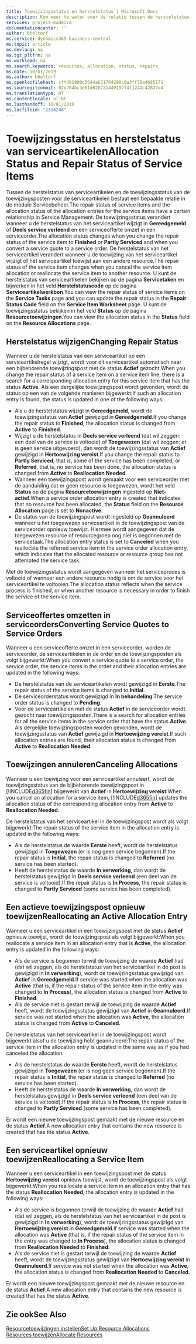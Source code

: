 ```yaml
---
title: Toewijzingsstatus en herstelstatus | Microsoft Docs
description: Kom meer te weten over de relatie tussen de herstelstatus van serviceartikelen en de toewijzingsstatus van de toewijzingsposten hiervoor.
services: project-madeira
documentationcenter: ''
author: bholtorf
ms.service: dynamics365-business-central
ms.topic: article
ms.devlang: na
ms.tgt_pltfrm: na
ms.workload: na
ms.search.keywords: resources, allocation, status, repairs
ms.date: 10/01/2019
ms.author: bholtorf
ms.openlocfilehash: cffd91900c5644ab31764290c0a3ff78a4685171
ms.sourcegitcommit: 02e704bc3e01d62072144919774f1244c42827e4
ms.translationtype: HT
ms.contentlocale: nl-BE
ms.lasthandoff: 10/01/2019
ms.locfileid: "2316248"
---
```

# <a name="allocation-status-and-repair-status-of-service-items"></a><span data-ttu-id="fb495-103">Toewijzingsstatus en herstelstatus van serviceartikelen</span><span class="sxs-lookup"><span data-stu-id="fb495-103">Allocation Status and Repair Status of Service Items</span></span>
<span data-ttu-id="fb495-104">Tussen de herstelstatus van serviceartikelen en de toewijzingsstatus van de toewijzingsposten voor de serviceartikelen bestaat een bepaalde relatie in de module Servicebeheer.</span><span class="sxs-lookup"><span data-stu-id="fb495-104">The repair status of service items and the allocation status of the allocation entries for the service items have a certain relationship in Service Management.</span></span> <span data-ttu-id="fb495-105">De toewijzingsstatus verandert wanneer u de herstelstatus van het serviceartikel wijzigt in **Gereedgemeld** of **Deels service verleend** en een serviceofferte omzet in een serviceorder.</span><span class="sxs-lookup"><span data-stu-id="fb495-105">The allocation status changes when you change the repair status of the service item to **Finished** or **Partly Serviced** and when you convert a service quote to a service order.</span></span> <span data-ttu-id="fb495-106">De herstelstatus van het serviceartikel verandert wanneer u de toewijzing van het serviceartikel wijzigt of het serviceartikel toewijst aan een andere resource.</span><span class="sxs-lookup"><span data-stu-id="fb495-106">The repair status of the service item changes when you cancel the service item allocation or reallocate the service item to another resource.</span></span> <span data-ttu-id="fb495-107">U kunt de herstelstatus van serviceartikelen bekijken op de pagina **Servicetaken** en bijwerken in het veld **Herstelstatuscode** op de pagina **Serviceartikelwerkbon**.</span><span class="sxs-lookup"><span data-stu-id="fb495-107">You can view the repair status of service items on the **Service Tasks** page and you can update the repair status in the **Repair Status Code** field on the **Service Item Worksheet** page.</span></span> <span data-ttu-id="fb495-108">U kunt de toewijzingsstatus bekijken in het veld **Status** op de pagina **Resourcetoewijzingen**.</span><span class="sxs-lookup"><span data-stu-id="fb495-108">You can view the allocation status in the **Status** field on the **Resource Allocations** page.</span></span>  
  
## <a name="changing-repair-status"></a><span data-ttu-id="fb495-109">Herstelstatus wijzigen</span><span class="sxs-lookup"><span data-stu-id="fb495-109">Changing Repair Status</span></span>  
<span data-ttu-id="fb495-110">Wanneer u de herstelstatus van een serviceartikel op een serviceartikelregel wijzigt, wordt voor dit serviceartikel automatisch naar een bijbehorende toewijzingspost met de status **Actief** gezocht.</span><span class="sxs-lookup"><span data-stu-id="fb495-110">When you change the repair status of a service item on a service item line, there is a search for a corresponding allocation entry for this service item that has the status **Active**.</span></span> <span data-ttu-id="fb495-111">Als een dergelijke toewijzingspost wordt gevonden, wordt de status op een van de volgende manieren bijgewerkt:</span><span class="sxs-lookup"><span data-stu-id="fb495-111">If such an allocation entry is found, the status is updated in one of the following ways:</span></span>  
  
* <span data-ttu-id="fb495-112">Als u de herstelstatus wijzigt in **Gereedgemeld**, wordt de toewijzingsstatus van **Actief** gewijzigd in **Gereedgemeld**.</span><span class="sxs-lookup"><span data-stu-id="fb495-112">If you change the repair status to **Finished**, the allocation status is changed from **Active** to **Finished**.</span></span>  
* <span data-ttu-id="fb495-113">Wijzigt u de herstelstatus in **Deels service verleend** (dat wil zeggen: een deel van de service is voltooid) of **Toegewezen** (dat wil zeggen: er is geen service uitgevoerd), dan wordt de toewijzingsstatus van **Actief** gewijzigd in **Hertoewijzing vereist**.</span><span class="sxs-lookup"><span data-stu-id="fb495-113">If you change the repair status to **Partly Serviced**, that is, some of the service has been completed, or **Referred**, that is, no service has been done, the allocation status is changed from **Active** to **Reallocation Needed**.</span></span>  
* <span data-ttu-id="fb495-114">Wanneer een toewijzingspost wordt gemaakt voor een serviceorder met de aanduiding dat er geen resource is toegewezen, wordt het veld **Status** op de pagina **Resourcetoewijzingen** ingesteld op **Niet-actief**.</span><span class="sxs-lookup"><span data-stu-id="fb495-114">When a service order allocation entry is created that indicates that no resource has been allocated, the **Status** field on the **Resource Allocation** page is set to **Nonactive**.</span></span>  
* <span data-ttu-id="fb495-115">De status van de toewijzingspost wordt ingesteld op **Geannuleerd** wanneer u het toegewezen serviceartikel in de toewijzingspost van de serviceorder opnieuw toewijst. Hiermee wordt aangegeven dat de toegewezen resource of resourcegroep nog niet is begonnen met de servicetaak.</span><span class="sxs-lookup"><span data-stu-id="fb495-115">The allocation entry status is set to **Canceled** when you reallocate the referred service item in the service order allocation entry, which indicates that the allocated resource or resource group has not attempted the service task.</span></span>  
  
<span data-ttu-id="fb495-116">Met de toewijzingsstatus wordt aangegeven wanneer het serviceproces is voltooid of wanneer een andere resource nodig is om de service voor het serviceartikel te voltooien.</span><span class="sxs-lookup"><span data-stu-id="fb495-116">The allocation status reflects when the service process is finished, or when another resource is necessary in order to finish the service of the service item.</span></span>  
  
## <a name="converting-service-quotes-to-service-orders"></a><span data-ttu-id="fb495-117">Serviceoffertes omzetten in serviceorders</span><span class="sxs-lookup"><span data-stu-id="fb495-117">Converting Service Quotes to Service Orders</span></span>  
<span data-ttu-id="fb495-118">Wanneer u een serviceofferte omzet in een serviceorder, worden de serviceorder, de serviceartikelen in de order en de toewijzingsposten als volgt bijgewerkt:</span><span class="sxs-lookup"><span data-stu-id="fb495-118">When you convert a service quote to a service order, the service order, the service items in the order and their allocation entries are updated in the following ways:</span></span>  
  
* <span data-ttu-id="fb495-119">De herstelstatus van de serviceartikelen wordt gewijzigd in **Eerste**.</span><span class="sxs-lookup"><span data-stu-id="fb495-119">The repair status of the service items is changed to **Initial**.</span></span>  
* <span data-ttu-id="fb495-120">De serviceorderstatus wordt gewijzigd in **In behandeling**.</span><span class="sxs-lookup"><span data-stu-id="fb495-120">The service order status is changed to **Pending**.</span></span>  
* <span data-ttu-id="fb495-121">Voor de serviceartikelen met de status **Actief** in de serviceorder wordt gezocht naar toewijzingsposten.</span><span class="sxs-lookup"><span data-stu-id="fb495-121">There is a search for allocation entries for all the service items in the service order that have the status **Active**.</span></span> <span data-ttu-id="fb495-122">Als dergelijke toewijzingsposten worden gevonden, wordt de toewijzingsstatus van **Actief** gewijzigd in **Hertoewijzing vereist**.</span><span class="sxs-lookup"><span data-stu-id="fb495-122">If such allocation entries are found, their allocation status is changed from **Active** to **Reallocation Needed**.</span></span>  
  
## <a name="canceling-allocations"></a><span data-ttu-id="fb495-123">Toewijzingen annuleren</span><span class="sxs-lookup"><span data-stu-id="fb495-123">Canceling Allocations</span></span>  
<span data-ttu-id="fb495-124">Wanneer u een toewijzing voor een serviceartikel annuleert, wordt de toewijzingsstatus van de bijbehorende toewijzingspost in [!INCLUDE[d365fin](includes/d365fin_md.md)] bijgewerkt van **Actief** in **Hertoewijzing vereist**:</span><span class="sxs-lookup"><span data-stu-id="fb495-124">When you cancel an allocation for a service item, [!INCLUDE[d365fin](includes/d365fin_md.md)] updates the allocation status of the corresponding allocation entry from **Active** to **Reallocation Needed**.</span></span>

<span data-ttu-id="fb495-125">De herstelstatus van het serviceartikel in de toewijzingspost wordt als volgt bijgewerkt:</span><span class="sxs-lookup"><span data-stu-id="fb495-125">The repair status of the service item in the allocation entry is updated in the following ways:</span></span>  
  
* <span data-ttu-id="fb495-126">Als de herstelstatus de waarde **Eerste** heeft, wordt de herstelstatus gewijzigd in **Toegewezen** (er is nog geen service begonnen).</span><span class="sxs-lookup"><span data-stu-id="fb495-126">If the repair status is **Initial**, the repair status is changed to **Referred** (no service has been started).</span></span>  
* <span data-ttu-id="fb495-127">Heeft de herstelstatus de waarde **In verwerking**, dan wordt de herstelstatus gewijzigd in **Deels service verleend** (een deel van de service is voltooid).</span><span class="sxs-lookup"><span data-stu-id="fb495-127">If the repair status is **In Process**, the repair status is changed to **Partly Serviced** (some service has been completed).</span></span>  
  
## <a name="reallocating-an-active-allocation-entry"></a><span data-ttu-id="fb495-128">Een actieve toewijzingspost opnieuw toewijzen</span><span class="sxs-lookup"><span data-stu-id="fb495-128">Reallocating an Active Allocation Entry</span></span>  
<span data-ttu-id="fb495-129">Wanneer u een serviceartikel in een toewijzingspost met de status **Actief** opnieuw toewijst, wordt de toewijzingspost als volgt bijgewerkt:</span><span class="sxs-lookup"><span data-stu-id="fb495-129">When you reallocate a service item in an allocation entry that is **Active**, the allocation entry is updated in the following ways:</span></span>  
  
* <span data-ttu-id="fb495-130">Als de service is begonnen terwijl de toewijzing de waarde **Actief** had (dat wil zeggen, als de herstelstatus van het serviceartikel in de post is gewijzigd in **In verwerking**), wordt de toewijzingsstatus gewijzigd van **Actief** in **Gereedgemeld**.</span><span class="sxs-lookup"><span data-stu-id="fb495-130">If service was started when the allocation was **Active** (that is, if the repair status of the service item in the entry was changed to **In Process**), the allocation status is changed from **Active** to **Finished**.</span></span>  
* <span data-ttu-id="fb495-131">Als de service niet is gestart terwijl de toewijzing de waarde **Actief** heeft, wordt de toewijzingsstatus gewijzigd van **Actief** in **Geannuleerd**.</span><span class="sxs-lookup"><span data-stu-id="fb495-131">If service was not started when the allocation was **Active**, the allocation status is changed from **Active** to **Canceled**.</span></span>  
  
<span data-ttu-id="fb495-132">De herstelstatus van het serviceartikel in de toewijzingspost wordt bijgewerkt alsof u de toewijzing hebt geannuleerd:</span><span class="sxs-lookup"><span data-stu-id="fb495-132">The repair status of the service item in the allocation entry is updated in the same way as if you had canceled the allocation:</span></span>  
  
* <span data-ttu-id="fb495-133">Als de herstelstatus de waarde **Eerste** heeft, wordt de herstelstatus gewijzigd in **Toegewezen** (er is nog geen service begonnen).</span><span class="sxs-lookup"><span data-stu-id="fb495-133">If the repair status is **Initial**, the repair status is changed to **Referred** (no service has been started).</span></span>  
* <span data-ttu-id="fb495-134">Heeft de herstelstatus de waarde **In verwerking**, dan wordt de herstelstatus gewijzigd in **Deels service verleend** (een deel van de service is voltooid).</span><span class="sxs-lookup"><span data-stu-id="fb495-134">If the repair status is **In Process**, the repair status is changed to **Partly Serviced** (some service has been completed).</span></span>  
  
<span data-ttu-id="fb495-135">Er wordt een nieuwe toewijzingspost gemaakt met de nieuwe resource en de status **Actief**.</span><span class="sxs-lookup"><span data-stu-id="fb495-135">A new allocation entry that contains the new resource is created that has the status **Active**.</span></span>  
  
## <a name="reallocating-a-service-item"></a><span data-ttu-id="fb495-136">Een serviceartikel opnieuw toewijzen</span><span class="sxs-lookup"><span data-stu-id="fb495-136">Reallocating a Service Item</span></span>  
<span data-ttu-id="fb495-137">Wanneer u een serviceartikel in een toewijzingspost met de status **Hertoewijzing vereist** opnieuw toewijst, wordt de toewijzingspost als volgt bijgewerkt:</span><span class="sxs-lookup"><span data-stu-id="fb495-137">When you reallocate a service item in an allocation entry that has the status **Reallocation Needed**, the allocation entry is updated in the following ways:</span></span>  
  
* <span data-ttu-id="fb495-138">Als de service is begonnen terwijl de toewijzing de waarde **Actief** had (dat wil zeggen, als de herstelstatus van het serviceartikel in de post is gewijzigd in **In verwerking**), wordt de toewijzingsstatus gewijzigd van **Hertoewijzing vereist** in **Gereedgemeld**.</span><span class="sxs-lookup"><span data-stu-id="fb495-138">If service was started when the allocation was **Active** (that is, if the repair status of the service item in the entry was changed to **In Process**), the allocation status is changed from **Reallocation Needed** to **Finished**.</span></span>  
* <span data-ttu-id="fb495-139">Als de service niet is gestart terwijl de toewijzing de waarde **Actief** heeft, wordt de toewijzingsstatus gewijzigd van **Hertoewijzing vereist** in **Geannuleerd**.</span><span class="sxs-lookup"><span data-stu-id="fb495-139">If service was not started when the allocation was **Active**, the allocation status is changed from **Reallocation Needed** to **Canceled**.</span></span>  
  
<span data-ttu-id="fb495-140">Er wordt een nieuwe toewijzingspost gemaakt met de nieuwe resource en de status **Actief**.</span><span class="sxs-lookup"><span data-stu-id="fb495-140">A new allocation entry that contains the new resource is created that has the status **Active**.</span></span>  
  
## <a name="see-also"></a><span data-ttu-id="fb495-141">Zie ook</span><span class="sxs-lookup"><span data-stu-id="fb495-141">See Also</span></span>  
[<span data-ttu-id="fb495-142">Resourcetoewijzingen instellen</span><span class="sxs-lookup"><span data-stu-id="fb495-142">Set Up Resource Allocations</span></span>](service-how-setup-resource-allocation.md)  
[<span data-ttu-id="fb495-143">Resources toewijzen</span><span class="sxs-lookup"><span data-stu-id="fb495-143">Allocate Resources</span></span>](service-how-to-allocate-resources.md)  


